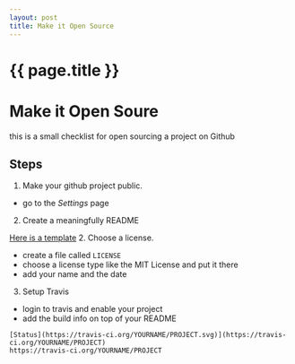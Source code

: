 ```yaml
---
layout: post
title: Make it Open Source
---
```


{{ page.title }}
================

# Make it Open Soure

this is a small checklist for open sourcing a project on Github

## Steps

1. Make your github project public.
 * go to the *Settings* page
2. Create a meaningfully README

  [Here is a template](https://gist.github.com/stereosupersonic/00be9ab2a0bc0accaf68aade53815dbf)
2. Choose a license.

  * create a file called ```LICENSE```
  * choose a license type like the MIT License and put it there
  * add your name and the date

3. Setup Travis
  * login to travis and enable your project
  * add the build info on top of your README

  ```  
[Status](https://travis-ci.org/YOURNAME/PROJECT.svg)](https://travis-ci.org/YOURNAME/PROJECT)
https://travis-ci.org/YOURNAME/PROJECT
  ```
